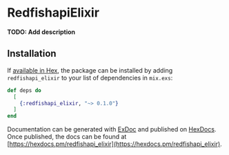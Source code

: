 # RedfishapiElixir

**TODO: Add description**

## Installation

If [available in Hex](https://hex.pm/docs/publish), the package can be installed
by adding `redfishapi_elixir` to your list of dependencies in `mix.exs`:

```elixir
def deps do
  [
    {:redfishapi_elixir, "~> 0.1.0"}
  ]
end
```

Documentation can be generated with [ExDoc](https://github.com/elixir-lang/ex_doc)
and published on [HexDocs](https://hexdocs.pm). Once published, the docs can
be found at [https://hexdocs.pm/redfishapi_elixir](https://hexdocs.pm/redfishapi_elixir).

